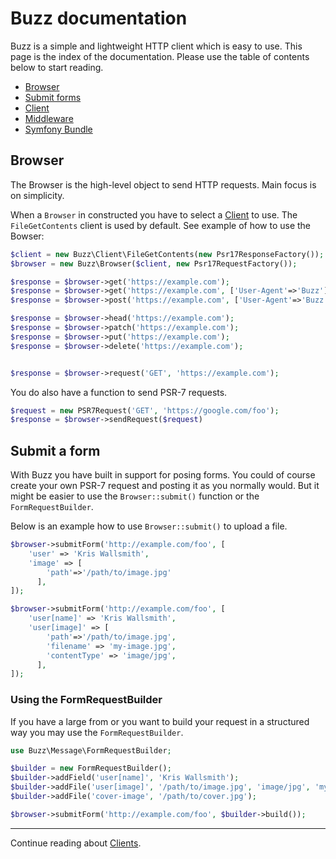 # Buzz documentation

Buzz is a simple and lightweight HTTP client which is easy to use. This page is 
the index of the documentation. Please use the table of contents below to start
reading. 

* [Browser](#browser)
* [Submit forms](#submit-a-form) 
* [Client](/doc/client.md)
* [Middleware](/doc/middleware.md) 
* [Symfony Bundle](/doc/symfony.md) 


## Browser

The Browser is the high-level object to send HTTP requests. Main focus is on simplicity. 

When a `Browser` in constructed you have to select a [Client](/doc/client.md) to use. The 
`FileGetContents` client is used by default. See example of how
to use the Bowser: 

```php
$client = new Buzz\Client\FileGetContents(new Psr17ResponseFactory());
$browser = new Buzz\Browser($client, new Psr17RequestFactory());

$response = $browser->get('https://example.com');
$response = $browser->get('https://example.com', ['User-Agent'=>'Buzz']);
$response = $browser->post('https://example.com', ['User-Agent'=>'Buzz'], 'http-post-body');

$response = $browser->head('https://example.com');
$response = $browser->patch('https://example.com');
$response = $browser->put('https://example.com');
$response = $browser->delete('https://example.com');


$response = $browser->request('GET', 'https://example.com');
```

You do also have a function to send PSR-7 requests. 

```php
$request = new PSR7Request('GET', 'https://google.com/foo');
$response = $browser->sendRequest($request)
```

## Submit a form

With Buzz you have built in support for posing forms. You could of course create your own PSR-7 request and posting it 
as you normally would. But it might be easier to use the `Browser::submit()` function or the `FormRequestBuilder`. 

Below is an example how to use `Browser::submit()` to upload a file. 

```php
$browser->submitForm('http://example.com/foo', [
    'user' => 'Kris Wallsmith',
    'image' => [
        'path'=>'/path/to/image.jpg'
      ],
]);
``` 

```php
$browser->submitForm('http://example.com/foo', [
    'user[name]' => 'Kris Wallsmith',
    'user[image]' => [
        'path'=>'/path/to/image.jpg',
        'filename' => 'my-image.jpg',
        'contentType' => 'image/jpg',
      ],
]);
``` 

### Using the FormRequestBuilder

If you have a large from or you want to build your request in a structured way you may use the `FormRequestBuilder`.

```php
use Buzz\Message\FormRequestBuilder;

$builder = new FormRequestBuilder();
$builder->addField('user[name]', 'Kris Wallsmith');
$builder->addFile('user[image]', '/path/to/image.jpg', 'image/jpg', 'my-image.jpg');
$builder->addFile('cover-image', '/path/to/cover.jpg');

$browser->submitForm('http://example.com/foo', $builder->build());
``` 

---

Continue reading about [Clients](/doc/client.md).
